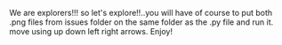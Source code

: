 We are explorers!!! so let's explore!!..you will have of course to put both .png files from issues folder on the same folder as the .py file and run it. move using up down left right arrows. Enjoy!
